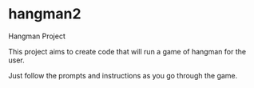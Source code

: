 # hangman2

Hangman Project

This project aims to create code that will run a game of hangman for the user.

Just follow the prompts and instructions as you go through the game.
